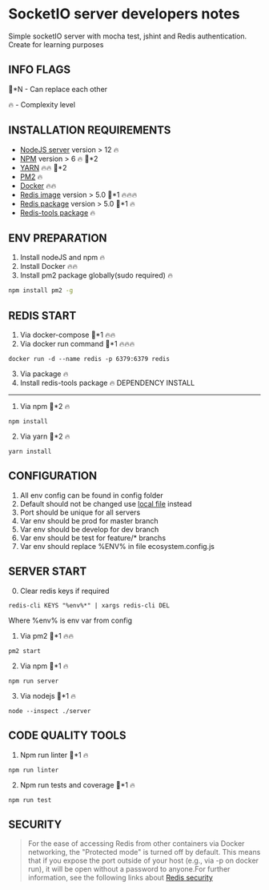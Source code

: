 # SocketIO server developers notes
Simple socketIO server with mocha test, jshint and Redis authentication.
Create for learning purposes

INFO FLAGS 
------------
🙏*N - Can replace each other

🔥 - Complexity level  

INSTALLATION REQUIREMENTS
------------
  - [NodeJS server](https://nodejs.org/) version > 12 🔥
  - [NPM](https://nodejs.org/en/download/) version > 6 🔥 🙏*2
  - [YARN](https://yarnpkg.com/) 🔥🔥 🙏*2
  - [PM2](https://www.npmjs.com/package/pm2) 🔥
  - [Docker](https://www.docker.com/) 🔥🔥
  - [Redis image](https://hub.docker.com/_/redis/) version > 5.0 🙏*1 🔥🔥🔥
  - [Redis package](https://hub.docker.com/_/redis/) version > 5.0 🙏*1 🔥
  - [Redis-tools package](https://redis.io/topics/rediscli) 🔥

ENV PREPARATION 
---------------
1. Install nodeJS and npm 🔥
2. Install Docker 🔥🔥
3. Install pm2 package globally(sudo required) 🔥
```sh
npm install pm2 -g
```

REDIS START
------------
1. Via docker-compose 🙏*1 🔥🔥
2. Via docker run command 🙏*1 🔥🔥🔥
```
docker run -d --name redis -p 6379:6379 redis
```
3. Via package 🔥
4. Install redis-tools package 🔥
DEPENDENCY INSTALL
------------
1. Via npm 🙏*2 🔥
```
npm install
```
2. Via yarn 🙏*2 🔥
```
yarn install
```

CONFIGURATION 
------------
1. All env config can be found in config folder
2. Default should not be changed use [local file](https://github.com/lorenwest/node-config/wiki/Configuration-Files#file-load-order) instead
3. Port should be unique for all servers
4. Var env should be prod for master branch
5. Var env should be develop for dev branch
6. Var env should be test for feature/* branchs
7. Var env should replace %ENV% in file ecosystem.config.js

SERVER START
------------
0. Clear redis keys if required
```
redis-cli KEYS "%env%*" | xargs redis-cli DEL
```
Where %env% is env var from config

1. Via pm2 🙏*1 🔥🔥
```
pm2 start
```
2. Via npm 🙏*1 🔥
```
npm run server
```
3. Via nodejs 🙏*1 🔥
```
node --inspect ./server
```

CODE QUALITY TOOLS
------------
1. Npm run linter 🙏*1 🔥
```
npm run linter
```
2. Npm run tests and coverage  🙏*1 🔥
```
npm run test
```

SECURITY
-------------
> For the ease of accessing Redis from other containers via Docker networking, the "Protected mode" is turned off by default. This means that if you expose the port outside of your host (e.g., via -p on docker run), it will be open without a password to anyone.For further information, see the following links about [Redis security](https://redis.io/topics/security)
